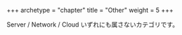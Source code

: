 +++
archetype = "chapter"
title = "Other"
weight = 5
+++

Server / Network / Cloud いずれにも属さないカテゴリです。
